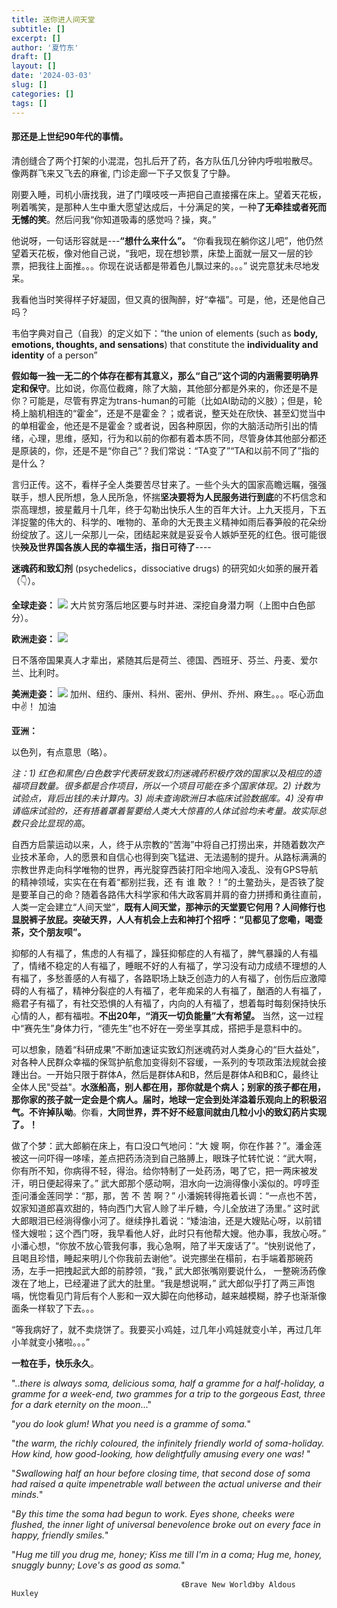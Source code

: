 ```yaml
---
title: 送你进人间天堂
subtitle: []
excerpt: []
author: '夏竹东'
draft: []
layout: []
date: '2024-03-03'
slug: []
categories: []
tags: []
---
```

#### 那还是上世纪90年代的事情。
清创缝合了两个打架的小混混，包扎后开了药，各方队伍几分钟内呼啦啦散尽。<br>
像两群飞来又飞去的麻雀, 门诊走廊一下子又恢复了宁静。<br>

刚要入睡，司机小唐找我，进了门噗吱吱一声把自己直接撂在床上。望着天花板，咧着嘴笑，是那种人生中重大愿望达成后，十分满足的笑，一种**了无牵挂或者死而无憾的笑**。然后问我“你知道吸毒的感觉吗？操，爽。”

他说呀，一句话形容就是---**“想什么来什么”。** “你看我现在躺你这儿吧”，他仍然望着天花板，像对他自己说，“我吧，现在想钞票，床垫上面就一层又一层的钞票，把我往上面推。。。你现在说话都是带着色儿飘过来的。。。” 说完意犹未尽地发呆。

我看他当时笑得样子好凝固，但又真的很陶醉，好“幸福”。可是，他，还是他自己吗？

韦伯字典对自己（自我）的定义如下：“the union of elements (such as **body, emotions, thoughts, and sensations**) that constitute the **individuality and identity** of a person”

**假如每一独一无二的个体存在都有其意义，那么“自己”这个词的内涵需要明确界定和保守**。比如说，你高位截瘫，除了大脑，其他部分都是外来的，你还是不是你？可能是，尽管有界定为trans-human的可能（比如AI助动的义肢）；但是，轮椅上脑机相连的“霍金”，还是不是霍金？；或者说，整天处在欣快、甚至幻觉当中的单相霍金，他还是不是霍金？或者说，因各种原因，你的大脑活动所引出的情绪，心理，思维，感知，行为和以前的你都有着本质不同，尽管身体其他部分都还是原装的，你，还是不是“你自己”？我们常说：“TA变了”“TA和以前不同了”指的是什么？

言归正传。这不，看样子全人类要苦尽甘来了。一些个头大的国家高瞻远瞩，强强联手，想人民所想，急人民所急，怀揣**坚决要将为人民服务进行到底**的不朽信念和崇高理想，披星戴月十几年，终于勾勒出快乐人生的百年大计。上九天揽月，下五洋捉鳖的伟大的、科学的、唯物的、革命的大无畏主义精神如雨后春笋般的花朵纷纷绽放了。这儿一朵那儿一朵，团结起来就是妥妥令人嫉妒至死的红色。很可能很快**殃及世界国各族人民的幸福生活，指日可待了**----

**迷魂药和致幻剂** (psychedelics，dissociative drugs) 的研究如火如荼的展开着（👇）。

**全球走姿：**
![](/./blog/00016c.png)
大片贫穷落后地区要与时并进、深挖自身潜力啊（上图中白色部分）。

**欧洲走姿：**
![](/./blog/00016d.png)

日不落帝国果真人才辈出，紧随其后是荷兰、德国、西班牙、芬兰、丹麦、爱尔兰、比利时。

**美洲走姿：**
![](/./blog/00016b.png)
加州、纽约、康州、科州、密州、伊州、乔州、麻生。。。呕心沥血中✌！ 加油


**亚洲：**

以色列，有点意思（略）。

*注：1) 红色和黑色/白色数字代表研发致幻剂迷魂药积极疗效的国家以及相应的造福项目数量。很多都是合作项目，所以一个项目可能在多个国家体现。2) 计数为试验点，背后出钱的未计算内。3) 尚未查询欧洲日本临床试验数据库。4) 没有申请临床试验的，还有捂着罩着誓要给人类大大惊喜的人体试验均未考量。故实际总数只会比显现的高*。 

自西方启蒙运动以来，人，终于从宗教的“苦海”中将自己打捞出来，并随着数次产业技术革命，人的愿景和自信心也得到突飞猛进、无法遏制的提升。从路标满满的宗教世界走向科学唯物的世界，再光腚穿西装打阳伞地闯入凌乱、没有GPS导航的精神领域，实实在在有着“都别拦我，还 有 谁 敢？！”的土鳖劲头，是否铁了腚是要革自己的命？随着各路伟大科学家和伟大政客肩并肩的奋力拼搏和勇往直前，人类一定会建立“人间天堂”，**既有人间天堂，那神示的天堂要它何用？人间修行也显脱裤子放屁。**突破天界，人人有机会上去和神打个招呼：**“见都见了您嘞，喝壶茶，交个朋友呗”。** 


抑郁的人有福了，焦虑的人有福了，躁狂抑郁症的人有福了，脾气暴躁的人有福了，情绪不稳定的人有福了，睡眠不好的人有福了，学习没有动力成绩不理想的人有福了，多愁善感的人有福了，各路职场上缺乏创造力的人有福了，创伤后应激障碍的人有福了，精神分裂症的人有福了，老年痴呆的人有福了，酗酒的人有福了，瘾君子有福了，有社交恐惧的人有福了，内向的人有福了，想着每时每刻保持快乐心情的人，都有福啦。**不出20年，“消灭一切负能量”大有希望。** 当然，这一过程中“赛先生”身体力行，“德先生”也不好在一旁坐享其成，搭把手是意料中的。

可以想象，随着“科研成果”不断加速证实致幻剂迷魂药对人类身心的“巨大益处”，对各种人民群众幸福的保驾护航愈加变得刻不容缓，一系列的专项政策法规就会接踵出台。一开始只限于群体A，然后是群体A和B，然后是群体A和B和C，最终让全体人民"受益"。**水涨船高，别人都在用，那你就是个病人；别家的孩子都在用，那你家的孩子就一定会是个病人。届时，地球一定会到处洋溢着乐观向上的积极沼气。不许掉队呦**。你看，**大同世界，弄不好不经意间就由几粒小小的致幻药片实现了。！**

做了个梦：武大郎躺在床上，有口没口气地问：“大 嫂 啊，你在作甚？”。潘金莲被这一问吓得一哆嗦，差点把药汤浇到自己胳膊上，眼珠子忙转忙说：“武大啊，你有所不知，你病得不轻，得治。给你特制了一处药汤，喝了它，把一两床被发汗，明日便起得来了。” 武大郎那个感动啊，泪水向一边淌得像小溪似的。哼哼歪歪问潘金莲同学：“那，那，苦 不 苦 啊？” 小潘婉转得拖着长调：“一点也不苦，奴家知道郎喜欢甜的，特向西门大官人赊了半斤糖，今儿全放进了汤里。” 这时武大郎眼泪已经淌得像小河了。继续挣扎着说：“矮油油，还是大嫂贴心呀，以前错怪大嫂啦；这个西门呀，我早看他人好，此时只有他帮大嫂。他办事，我放心呀。” 小潘心想，“你放不放心管我何事，我心急啊，陪了半天废话了”。“快别说他了，且喝且珍惜，睡起来明儿个你我前去谢他”。说完挪坐在榻前，右手端着那碗药汤，左手一把拽起武大郎的前脖领，“我，” 武大郎张嘴刚要说什么，
一整碗汤药像泼在了地上，已经灌进了武大的肚里。“我是想说啊，” 武大郎似乎打了两三声饱嗝，恍惚看见门背后有个人影和一双大脚在向他移动，越来越模糊，脖子也渐渐像面条一样软了下去。。。

“等我病好了，就不卖烧饼了。我要买小鸡娃，过几年小鸡娃就变小羊，再过几年小羊就变小猪啦。。。” 

**一粒在手，快乐永久**。


"..*there is always soma, delicious soma, half a gramme for a half-holiday, a gramme for a week-end, two grammes for a trip to the gorgeous East, three for a dark eternity on the moon*..." <br>

"*you do look glum! What you need is a gramme of soma.*" <br>

"*the warm, the richly coloured, the infinitely friendly world of soma-holiday. How kind, how good-looking, how delightfully amusing every one was!* " <br>

"*Swallowing half an hour before closing time, that second dose of soma had raised a quite impenetrable wall between the actual universe and their minds.*" <br>

"*By this time the soma had begun to work. Eyes shone, cheeks were flushed, the inner light of universal benevolence broke out on every face in happy, friendly smiles.*" <br>

"*Hug me till you drug me, honey;
Kiss me till I'm in a coma;
Hug me, honey, snuggly bunny;
Love's as good as soma.*" <br>


                                          《Brave New World》by Aldous Huxley